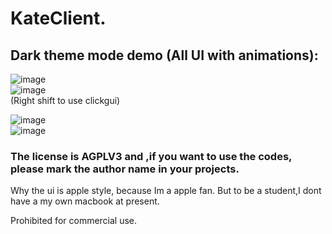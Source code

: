   # KateClient.
## Dark theme mode demo  (All UI with animations):    
![image](https://user-images.githubusercontent.com/47351250/158332263-b863dbbc-2cab-4de7-afc6-cf9f58b7a2f7.png)     
![image](https://user-images.githubusercontent.com/47351250/158403972-9f7ab385-c3a2-4478-986a-d428957f880a.png)   
(Right shift to use clickgui)     

![image](https://user-images.githubusercontent.com/47351250/158368942-96373163-3ed2-4beb-961a-855cfeb71e7e.png)    
![image](https://user-images.githubusercontent.com/47351250/158368976-c1547cba-cb24-45e2-92f5-9857180ec2ff.png)

### The license is AGPLV3 and ,if you want to use the codes, please mark the author name in your projects.
Why the ui is apple style, because Im a apple fan.   But to be a student,I dont have a my own macbook at present.       

Prohibited for commercial use.
